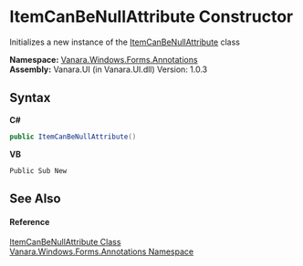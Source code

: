 # ItemCanBeNullAttribute Constructor 
 

Initializes a new instance of the <a href="670fea55-95ae-aadb-cef2-2732aeec2ab9">ItemCanBeNullAttribute</a> class

**Namespace:**&nbsp;<a href="600255aa-5477-7018-00f3-14fce5adebc9">Vanara.Windows.Forms.Annotations</a><br />**Assembly:**&nbsp;Vanara.UI (in Vanara.UI.dll) Version: 1.0.3

## Syntax

**C#**<br />
``` C#
public ItemCanBeNullAttribute()
```

**VB**<br />
``` VB
Public Sub New
```


## See Also


#### Reference
<a href="670fea55-95ae-aadb-cef2-2732aeec2ab9">ItemCanBeNullAttribute Class</a><br /><a href="600255aa-5477-7018-00f3-14fce5adebc9">Vanara.Windows.Forms.Annotations Namespace</a><br />